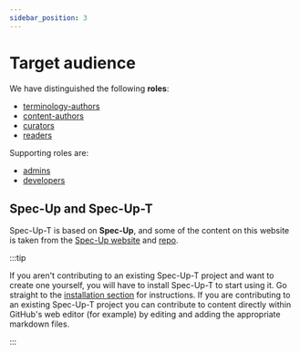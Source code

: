 ```yaml
---
sidebar_position: 3
---
```


# Target audience

We have distinguished the following **roles**:

- [terminology-authors](../various-roles/terminology-authors-guide/introduction.md)
- [content-authors](../various-roles/content-authors-guide/introduction.md)
- [curators](../various-roles/curators-guide/introduction.md)
- [readers](../various-roles/readers-guide/introduction.md)

Supporting roles are:

- [admins](../various-roles/admins-guide/introduction.md)
- [developers](../developer-documentation/intro.md)

## Spec-Up and Spec-Up-<span className="rotate">T</span>

Spec-Up-<span className="rotate">T</span> is based on **Spec-Up**, and some of the content on this website is taken from the [Spec-Up website](https://identity.foundation/spec-up/) and [repo](https://github.com/decentralized-identity/spec-up).

:::tip

If you aren't contributing to an existing Spec-Up-T project and want to create one yourself, you will have to install Spec-Up-T to start using it. Go straight to the [installation section](../getting-started/installation/installation.md) for instructions. If you are contributing to an existing Spec-Up-T project you can contribute to content directly within GitHub's web editor (for example) by editing and adding the appropriate markdown files.

:::
